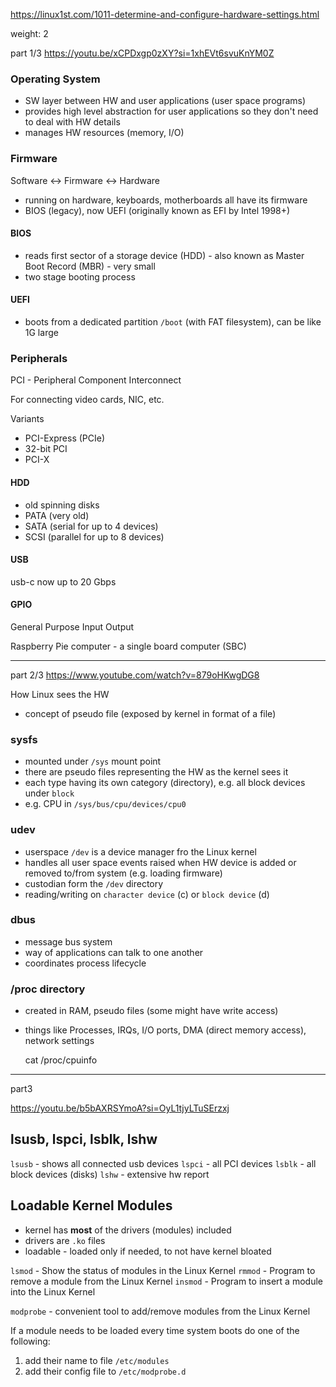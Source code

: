 https://linux1st.com/1011-determine-and-configure-hardware-settings.html

weight: 2

part 1/3 https://youtu.be/xCPDxgp0zXY?si=1xhEVt6svuKnYM0Z
### Operating System

- SW layer between HW and user applications (user space programs)
- provides high level abstraction for user applications so they don't need to deal with HW details
- manages HW resources (memory, I/O)

### Firmware

Software <-> Firmware <-> Hardware
- running on hardware, keyboards, motherboards all have its firmware
- BIOS (legacy), now UEFI (originally known as EFI by Intel 1998+)

#### BIOS

- reads first sector of a storage device (HDD) - also known as Master Boot Record (MBR) - very small
- two stage booting process

#### UEFI

- boots from a dedicated partition `/boot` (with FAT filesystem), can be like 1G large

### Peripherals

PCI - Peripheral Component Interconnect

For connecting video cards, NIC, etc.

Variants
- PCI-Express (PCIe)
- 32-bit PCI
- PCI-X

#### HDD

- old spinning disks
- PATA (very old)
- SATA (serial for up to 4 devices)
- SCSI (parallel for up to 8 devices)

#### USB

usb-c now up to 20 Gbps


#### GPIO

General Purpose Input Output

Raspberry Pie computer - a single board computer (SBC)

---

part 2/3 https://www.youtube.com/watch?v=879oHKwgDG8

How Linux sees the HW

- concept of pseudo file (exposed by kernel in format of a file)

### sysfs

- mounted under `/sys` mount point
- there are pseudo files representing the HW as the kernel sees it
- each type having its own category (directory), e.g. all block devices under `block`
- e.g. CPU in `/sys/bus/cpu/devices/cpu0`



### udev

- userspace `/dev` is a device manager fro the Linux kernel
- handles all user space events raised when HW device is added or removed to/from system (e.g. loading firmware)
- custodian form the `/dev` directory
- reading/writing on `character device` (c) or `block device` (d)

### dbus

- message bus system
- way of applications can talk to one another
- coordinates process lifecycle

### /proc directory

- created in RAM, pseudo files (some might have write access)
- things like Processes, IRQs, I/O ports, DMA (direct memory access), network settings

	cat /proc/cpuinfo

---
part3 

https://youtu.be/b5bAXRSYmoA?si=OyL1tjyLTuSErzxj

## lsusb, lspci, lsblk, lshw

`lsusb` - shows all connected usb devices
`lspci` - all PCI devices
`lsblk` - all block devices (disks)
`lshw` - extensive hw report

## Loadable Kernel Modules

- kernel has **most** of the drivers (modules) included
- drivers are `.ko` files
- loadable - loaded only if needed, to not have kernel bloated

`lsmod` - Show the status of modules in the Linux Kernel
`rmmod` - Program to remove a module from the Linux Kernel
`insmod` - Program to insert a module into the Linux Kernel

`modprobe` - convenient tool to add/remove modules from the Linux Kernel

If a module needs to be loaded every time system boots do one of the following:

1. add their name to file `/etc/modules`
2. add their config file to `/etc/modprobe.d`